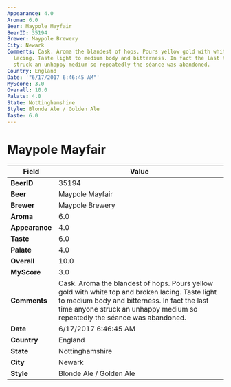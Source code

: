 ```yaml
---
Appearance: 4.0
Aroma: 6.0
Beer: Maypole Mayfair
BeerID: 35194
Brewer: Maypole Brewery
City: Newark
Comments: Cask. Aroma the blandest of hops. Pours yellow gold with white top and broken
  lacing. Taste light to medium body and bitterness. In fact the last time anyone
  struck an unhappy medium so repeatedly the séance was abandoned.
Country: England
Date: '"6/17/2017 6:46:45 AM"'
MyScore: 3.0
Overall: 10.0
Palate: 4.0
State: Nottinghamshire
Style: Blonde Ale / Golden Ale
Taste: 6.0
---
```


# Maypole Mayfair

| Field         | Value |
|---------------|-------|
| **BeerID** | 35194 |
| **Beer** | Maypole Mayfair |
| **Brewer** | Maypole Brewery |
| **Aroma** | 6.0 |
| **Appearance** | 4.0 |
| **Taste** | 6.0 |
| **Palate** | 4.0 |
| **Overall** | 10.0 |
| **MyScore** | 3.0 |
| **Comments** | Cask. Aroma the blandest of hops. Pours yellow gold with white top and broken lacing. Taste light to medium body and bitterness. In fact the last time anyone struck an unhappy medium so repeatedly the séance was abandoned. |
| **Date** | 6/17/2017 6:46:45 AM |
| **Country** | England |
| **State** | Nottinghamshire |
| **City** | Newark |
| **Style** | Blonde Ale / Golden Ale |
